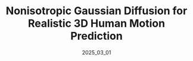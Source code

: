 ---
layout: publications
permalink: /publications/skeletondiffusion/
# external_link: https://ceveloper.github.io/publications/skeletondiffusion/
date: 2025_03_01 # determines sorting just take the date of the first publication as YYYY_MM_DD
image: assets/teaser.webm
image_mouseover: assets/teaser_image.png
# icon: /assets/favicon.ico

title: "Nonisotropic Gaussian Diffusion for Realistic 3D Human Motion Prediction"
venue: CVPR, 2025
authors:
  - name: ceciliacurreli
    affiliations: "1,2"
  - name: dominikmuhle
    affiliations: "1,2"
  - name: abhisheksaroha
    affiliations: "1,2"
  - name: zhenzhangye
    affiliations: "1"
  - name: riccardomarin
    affiliations: "1,2"
  - name: danielcremers
    affiliations: "1,2"
affiliations:
  - name: tum
    length: long
  - name: mcml
    length: long


description: "SkeletonDiffusion is a novel nonisotropic diffusion approach for 3D Human Motion Prediction, and the first computer vision method to show to use nonisotropic diffusion. We generate diverse and realistic motions achieving state-of-the-art performance."

links:
    - name: Project Page
      link: https://ceveloper.github.io/publications/skeletondiffusion/
    - name: Paper
      link: https://arxiv.org/abs/2501.06035 
      style: "bi bi-file-earmark-richtext"
    - name: Code
      link: https://github.com/Ceveloper/SkeletonDiffusion/tree/main
      style: "bi bi-github"

citation: '@article{curreli2025nonisotropic,
  title={Nonisotropic Gaussian Diffusion for Realistic 3D Human Motion Prediction},
  author={Curreli, Cecilia and Muhle, Dominik and Saroha, Abhishek and Ye, Zhenzhang and Marin, Riccardo and Cremers, Daniel},
  journal={arXiv preprint arXiv:2501.06035},
  year={2025}
}
'
acknowledgements: 'This work was supported by the ERC Advanced Grant SIMULACRON. Thanks to Dr. Almut Sophia Koepke, Yuesong Shen and Shenhan Qian for the proofreading and feedback, Lu Sang for the discussion, Stefania Zunino and the whole CVG team for the support.'
---